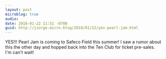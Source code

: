 ```yaml
---
layout: post
microblog: true
audio: 
date: 2018-01-22 11:51 -0700
guid: http://jsorge.micro.blog/2018/01/22/yes-pearl-jam.html
---
```

YES!!! Pearl Jam is coming to Safeco Field this summer! I saw a rumor about this the other day and hopped back into the Ten Club for ticket pre-sales. I'm can't wait!
